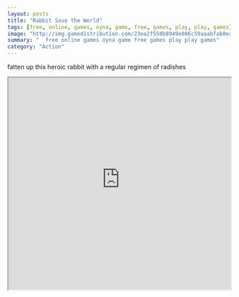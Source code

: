 ```yaml
---
layout: posts
title: "Rabbit Save the World"
tags: [free, online, games, oyna, game, free, games, play, play, games]
image: "http://img.gamedistribution.com/23ea2f550b8949e086c59aaabfab8ea8.jpg"
summary: "  free online games oyna game free games play play games"
category: "Action"
---
```


fatten up this heroic rabbit with a regular regimen of radishes

<iframe width="100%" height="480px;" src="http://flash.gamedistribution.com?game=23ea2f550b8949e086c59aaabfab8ea8"></iframe>